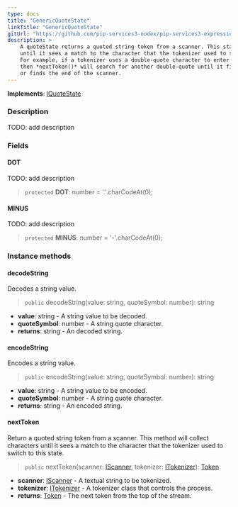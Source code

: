 ```yaml
---
type: docs
title: "GenericQuoteState"
linkTitle: "GenericQuoteState"
gitUrl: "https://github.com/pip-services3-nodex/pip-services3-expressions-nodex"
description: > 
    A quoteState returns a quoted string token from a scanner. This state will collect characters
    until it sees a match to the character that the tokenizer used to switch to this state.
    For example, if a tokenizer uses a double-quote character to enter this state,
    then *nextToken()* will search for another double-quote until it finds one
    or finds the end of the scanner.
---
```


**Implements**: [IQuoteState](../../iquote_state)

### Description

TODO: add description

### Fields

<span class="hide-title-link">

#### DOT
TODO: add description
> `protected` **DOT**: number = '.'.charCodeAt(0);

#### MINUS
TODO: add description
> `protected` **MINUS**: number = '-'.charCodeAt(0);

</span>



### Instance methods

#### decodeString
Decodes a string value.
> `public` decodeString(value: string, quoteSymbol: number): string

- **value**: string - A string value to be decoded.
- **quoteSymbol**: number - A string quote character.
- **returns**: string - An decoded string.

#### encodeString
Encodes a string value.
> `public` encodeString(value: string, quoteSymbol: number): string

- **value**: string - A string value to be encoded.
- **quoteSymbol**: number - A string quote character.
- **returns**: string - An encoded string.

#### nextToken
Return a quoted string token from a scanner. This method will collect
characters until it sees a match to the character that the tokenizer used
to switch to this state.

> `public` nextToken(scanner: [IScanner](../../../io/iscanner), tokenizer: [ITokenizer](../../itokenizer)): [Token](../../token)

- **scanner**: [IScanner](../../../io/iscanner) - A textual string to be tokenized.
- **tokenizer**: [ITokenizer](../../itokenizer) - A tokenizer class that controls the process.
- **returns**: [Token](../../token) - The next token from the top of the stream.